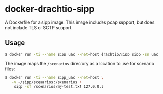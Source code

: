 # docker-drachtio-sipp

A Dockerfile for a sipp image.  This image includes pcap support, but does not include TLS or SCTP support.

## Usage

```bash
$ docker run -ti --name sipp_uac --net=host drachtio/sipp sipp -sn uac 127.0.0.1
```

The image maps the `/scenarios` directory as a location to use for scenario files:

```bash
$ docker run -ti --name sipp_uac --net=host \
   -v ~/sipp/scenarios:/scenarios \
    sipp -sf /scenarios/my-test.txt 127.0.0.1
```



